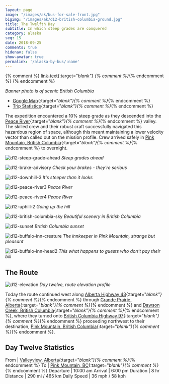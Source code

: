 ```yaml
---
layout: page
image: "/images/ak/bus-for-sale-front.jpg"
bigimg: "/images/ak/d12-british-columbia-ground.jpg"
title: The Twelfth Day
subtitle: In which steep grades are conquered
category: alaska
seq: 15
date: 2018-09-25
comments: true
hidenav: false
show-avatar: true
permalink: '/alaska-by-bus/:name'
---
```


{% comment %}
[link-text](link-url){:target="_blank"}
{% comment %}_{% endcomment %}
{% endcomment %}


*Banner photo is of scenic British Columbia*

* [Google Map](https://drive.google.com/open?id=1QToP1iDFNB0dEk8pjlkAVyIr8ThzeEdh&usp=sharing){:target="_blank"}{% comment %}_{% endcomment %} 
* [Trip Statistics](https://docs.google.com/spreadsheets/d/10dU6wdnTdiuMCkSWJ2yGe1PNjGZWlgYcmZ_RCtjf--8/edit?usp=sharing){:target="_blank"}{% comment %}_{% endcomment %}

The expedition encountered a 10% steep grade as they descended into the 
[Peace River](https://en.wikipedia.org/wiki/Peace_River){:target="_blank"}{% comment %}_{% endcomment %}
valley. The skilled crew and their robust craft successfully navigated this hazardous
region of space, although this meant maintaining a lower velocity vector than called
out on the mission profile. Crew arrived safely in 
[Pink Mountain, British Columbia](https://en.wikipedia.org/wiki/Pink_Mountain,_British_Columbia){:target="_blank"}{% comment %}_{% endcomment %}
to overnight.

![d12-steep-grade-ahead](/images/ak/d12-steep-grade-ahead.jpg)
*Steep grades ahead*

![d12-brake-advisory](/images/ak/d12-brake-advisory.jpg)
*Check your brakes - they're serious*

![d12-downhill-3](/images/ak/d12-downhill-3.jpg)
*It's steeper than it looks*

![d12-peace-river3](/images/ak/d12-peace-river3.jpg)
*Peace River*

![d12-peace-river4](/images/ak/d12-peace-river4.jpg)
*Peace River*

![d12-uphill-2](/images/ak/d12-uphill-2.jpg)
*Going up the hill*

![d12-british-columbia-sky](/images/ak/d12-british-columbia-sky.jpg)
*Beautiful scenery in British Columbia*

![d12-sunset](/images/ak/d12-sunset.jpg)
*British Columbia sunset*

![d12-buffalo-inn-creature](/images/ak/d12-buffalo-inn-creature.jpg)
*The innkeeper in Pink Mountain, strange but pleasant*

![d12-buffalo-inn-head2](/images/ak/d12-buffalo-inn-head2.jpg)
*This what happens to guests who don't pay their bill*

## The Route

![d12-elevation](/images/ak/d12-elevation.png)
*Day twelve, route elevation profile*

Today the route continued west along
[Alberta Highway 43](https://en.wikipedia.org/wiki/Alberta_Highway_43){:target="_blank"}{% comment %}_{% endcomment %}
through
[Grande Prairie, Alberta](https://en.wikipedia.org/wiki/Grande_Prairie){:target="_blank"}{% comment %}_{% endcomment %}
and 
[Dawson Creek, British Columbia](https://en.wikipedia.org/wiki/Dawson_Creek){:target="_blank"}{% comment %}_{% endcomment %},
where they turned onto
[British Columbia Highway 97](https://en.wikipedia.org/wiki/British_Columbia_Highway_97){:target="_blank"}{% comment %}_{% endcomment %}
proceeding northwest to their destination,
[Pink Mountain, British Columbia](https://en.wikipedia.org/wiki/Pink_Mountain,_British_Columbia){:target="_blank"}{% comment %}_{% endcomment %}.


## Day Twelve Statistics

From | [Valleyview, Alberta](https://en.wikipedia.org/wiki/Valleyview,_Alberta){:target="_blank"}{% comment %}_{% endcomment %}
To | [Pink Mountain, BC](https://en.wikipedia.org/wiki/Pink_Mountain,_British_Columbia){:target="_blank"}{% comment %}_{% endcomment %}
Departure | 10:00 am 
Arrival | 6:00 pm 
Duration | 8 hr
Distance | 290 mi / 465 km
Daily Speed | 36 mph / 58 kph

